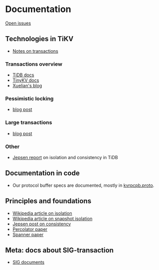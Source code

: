 # Documentation

[Open issues](https://github.com/tikv/sig-transaction/labels/documentation)

## Technologies in TiKV

* [Notes on transactions](tikv/README.md)

### Transactions overview

* [TiDB docs](https://pingcap.com/docs/stable/transaction-overview/)
* [TinyKV docs](https://github.com/pingcap-incubator/tinykv/blob/course/doc/project4-Transaction.md)
* [Xuelian's blog](https://andremouche.github.io/tidb/transaction_in_tidb.html)

### Pessimistic locking

* [blog post](https://pingcap.com/blog/pessimistic-locking-better-mysql-compatibility-fewer-rollbacks-under-high-load/)

### Large transactions

* [blog post](https://pingcap.com/blog/large-transactions-in-tidb/)

### Other

* [Jepsen report](https://jepsen.io/analyses/tidb-2.1.7) on isolation and consistency in TiDB

## Documentation in code

* Our protocol buffer specs are documented, mostly in [kvrpcpb.proto](https://github.com/pingcap/kvproto/blob/master/proto/kvrpcpb.proto).

## Principles and foundations

* [Wikipedia article on isolation](https://en.wikipedia.org/wiki/Isolation_(database_systems))
* [Wikipedia article on snapshot isolation](https://en.wikipedia.org/wiki/Snapshot_isolation)
* [Jepsen post on consistency](https://jepsen.io/consistency)
* [Percolator paper](https://research.google/pubs/pub36726/)
* [Spanner paper](https://static.googleusercontent.com/media/research.google.com/en//archive/spanner-osdi2012.pdf)

## Meta: docs about SIG-transaction

* [SIG documents](https://github.com/tikv/community/tree/master/sig/transaction)
